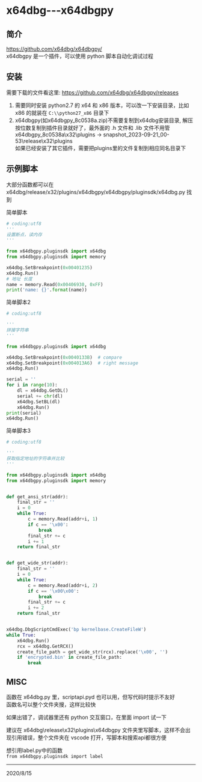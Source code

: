 # x64dbg---x64dbgpy

## 简介
https://github.com/x64dbg/x64dbgpy/  
x64dbgpy 是一个插件，可以使用 python 脚本自动化调试过程  


## 安装
需要下载的文件看这里: https://github.com/x64dbg/x64dbgpy/releases  
1. 需要同时安装 python2.7 的 x64 和 x86 版本，可以改一下安装目录，比如 x86 的就装在 `C:\\python27_x86` 目录下  
2. x64dbgpy(如x64dbgpy_8c0538a.zip)不需要复制到x64dbg安装目录, 解压按位数复制到插件目录就好了，最外面的 .h 文件和 .lib 文件不用管  
    x64dbgpy_8c0538a\x32\plugins -> snapshot_2023-09-21_00-53\release\x32\plugins  
    如果已经安装了其它插件，需要把plugins里的文件复制到相应同名目录下  

## 示例脚本
大部分函数都可以在 x64dbg/release/x32/plugins/x64dbgpy/x64dbgpy/pluginsdk/x64dbg.py 找到  

简单脚本  
```python
# coding:utf8
'''
设置断点，读内存
'''

from x64dbgpy.pluginsdk import x64dbg
from x64dbgpy.pluginsdk import memory

x64dbg.SetBreakpoint(0x00401235)
x64dbg.Run()
# 地址 长度
name = memory.Read(0x00406930, 0xFF)
print('name: {}'.format(name))
```

简单脚本2  
```python
# coding:utf8

'''
拼接字符串
'''

from x64dbgpy.pluginsdk import x64dbg

x64dbg.SetBreakpoint(0x0040133B)  # compare
x64dbg.SetBreakpoint(0x004013A6)  # right message
x64dbg.Run()

serial = ''
for i in range(10):
    dl = x64dbg.GetDL()
    serial += chr(dl)
    x64dbg.SetBL(dl)
    x64dbg.Run()
print(serial)
x64dbg.Run()
```

简单脚本3  
```python
# coding:utf8

'''
获取指定地址的字符串并比较
'''

from x64dbgpy.pluginsdk import x64dbg
from x64dbgpy.pluginsdk import memory


def get_ansi_str(addr):
    final_str = ''
    i = 0
    while True:
        c = memory.Read(addr+i, 1)
        if c == '\x00':
            break
        final_str += c
        i += 1
    return final_str


def get_wide_str(addr):
    final_str = ''
    i = 0
    while True:
        c = memory.Read(addr+i, 2)
        if c == '\x00\x00':
            break
        final_str += c
        i += 2
    return final_str


x64dbg.DbgScriptCmdExec('bp kernelbase.CreateFileW')
while True:
    x64dbg.Run()
    rcx = x64dbg.GetRCX()
    create_file_path = get_wide_str(rcx).replace('\x00', '')
    if 'encrypted.bin' in create_file_path:
        break

```

## MISC
函数在 x64dbg.py 里，scriptapi.pyd 也可以用，但写代码时提示不友好  
函数名可以整个文件夹搜，这样比较快  

如果出错了，调试器里还有 python 交互窗口，在里面 import 试一下  

建议在 x64dbg\release\x32\plugins\x64dbgpy 文件夹里写脚本，这样不会出现引用错误，整个文件夹在 vscode 打开，写脚本和搜索api都很方便  

想引用label.py中的函数  
`from x64dbgpy.pluginsdk import label`  


---
2020/8/15  
